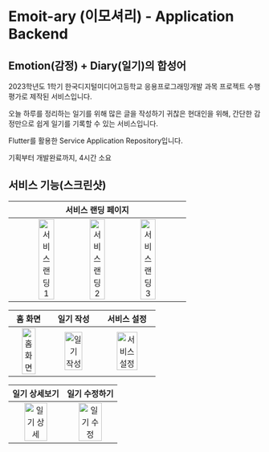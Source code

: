 # Emoit-ary (이모셔리) - Application Backend
## Emotion(감정) + Diary(일기)의 합성어

2023학년도 1학기 한국디지털미디어고등학교 응용프로그래밍개발 과목 프로젝트 수행평가로 제작된 서비스입니다.

오늘 하루를 정리하는 일기를 위해 많은 글을 작성하기 귀찮은 현대인을 위해,
간단한 감정만으로 쉽게 일기를 기록할 수 있는 서비스입니다.

Flutter를 활용한 Service Application Repository입니다.

기획부터 개발완료까지, 4시간 소요

## 서비스 기능(스크린샷)

|서비스 랜딩 페이지|
|---|
|<div align="center"><img style="width:30%;" alt="서비스 랜딩 1" src="https://github.com/doch2/emotiary-backend/assets/30923566/6a08bcee-ac85-4a0a-be7c-84eae8e412c4"><img style="width:30%;" alt="서비스 랜딩 2" src="https://github.com/doch2/emotiary-backend/assets/30923566/d621ae56-db57-4ed3-a35c-c53814e65842"><img style="width:30%;" alt="서비스 랜딩 3" src="https://github.com/doch2/emotiary-backend/assets/30923566/fa8bce78-194a-4907-9932-6a5c069a43b7">|


|홈 화면|일기 작성|서비스 설정|
|---|---|---|
|<div align="center"><img style="width:65%;" alt="홈화면" src="https://github.com/doch2/emotiary-backend/assets/30923566/0a4eac7d-3c3a-4ccc-96e4-88b932c9bfab">|<div align="center"><img style="width:65%;" alt="일기 작성" src="https://github.com/doch2/emotiary-backend/assets/30923566/58fadddf-14aa-4075-ae49-e4b91a1899c3">|<div align="center"><img style="width:65%;" alt="서비스 설정" src="https://github.com/doch2/emotiary-backend/assets/30923566/4dff6f59-a025-4a0e-82cf-5c9c4a7818ee">

|일기 상세보기|일기 수정하기|
|---|---|
|<div align="center"><img style="width:70%;" alt="일기 상세" src="https://github.com/doch2/emotiary-backend/assets/30923566/545ad6c5-d2a1-4752-a1a0-ff4bdae27c57">|<div align="center"><img style="width:70%;" alt="일기 수정" src="https://github.com/doch2/emotiary-backend/assets/30923566/9014c61a-1343-46b6-8753-bc15d778f71e">
